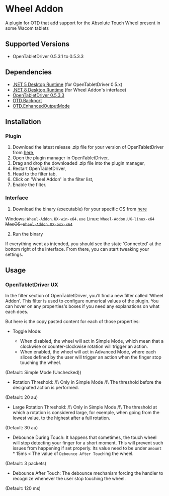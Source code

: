 # Wheel Addon

A plugin for OTD that add support for the Absolute Touch Wheel present in some Wacom tablets

## Supported Versions

- OpenTabletDriver 0.5.3.1 to 0.5.3.3

## Dependencies

- [.NET 5 Desktop Runtime](https://dotnet.microsoft.com/en-us/download/dotnet/5.0#:~:text=x86-,.NET%20Desktop%20Runtime%205.0.17,-The%20.NET%20Desktop) (for OpenTabletDriver 0.5.x)
- [.NET 8 Desktop Runtime](https://dotnet.microsoft.com/en-us/download/dotnet/8.0#:~:text=Arm64-,.NET%20Desktop%20Runtime%208.0.) (for Wheel Addon's interface)
- [OpenTabletDriver 0.5.3.3](https://github.com/OpenTabletDriver/OpenTabletDriver/releases/tag/v0.5.3.3)
- [OTD.Backport](https://github.com/Mrcubix/OTD.Backport)
- [OTD.EnhancedOutputMode](https://github.com/Mrcubix/OTD.EnhancedOutputMode)

## Installation

### Plugin

1. Download the latest release .zip file for your version of OpenTabletDriver from [here](https://github.com/Mrcubix/WheelAddon/releases/latest),
2. Open the plugin manager in OpenTabletDriver,
3. Drag and drop the downloaded .zip file into the plugin manager,
4. Restart OpenTabletDriver,
5. Head to the filter tab,
6. Click on 'Wheel Addon' in the filter list,
7. Enable the filter.

### Interface

1. Download the binary (executable) for your specific OS from [here](https://github.com/Mrcubix/WheelAddon/releases/latest)

Windows: `Wheel-Addon.UX-win-x64.exe`
Linux: `Wheel-Addon.UX-linux-x64`
~~MacOS: `Wheel-Addon.UX-osx-x64`~~

2. Run the binary

If everything went as intended, you should see the state 'Connected' at the bottom right of the interface.
From there, you can start tweaking your settings.

## Usage

### OpenTabletDriver UX

In the filter section of OpenTabletDriver, you'll find a new filter called 'Wheel Addon'.
This filter is used to configure numerical values of the plugin.
You can hover on any properties's boxes if you need any explanations on what each does.

But here is the copy pasted content for each of those properties:

- Toggle Mode: 

    - When disabled, the wheel will act in Simple Mode, which mean that a clockwise or counter-clockwise rotation will trigger an action.
    - When enabled, the wheel will act in Advanced Mode, where each slices defined by the user will trigger an action when the finger stop touching the wheel. 

(Default: Simple Mode (Unchecked))

- Rotation Threshold: /!\ Only in Simple Mode /!\ The threshold before the designated action is performed. 

(Default: 20 au)

- Large Rotation Threshold: /!\ Only in Simple Mode /!\ The threshold at which a rotation is considered large, for exemple, when going from the lowest value, to the highest after a full rotation. 

(Default: 30 au)

- Debounce During Touch: It happens that sometimes, the touch wheel will stop detecting your finger for a short moment.
This will prevent such issues from happening if set properly.
Its value need to be under `amount` * 15ms < The value of `Debounce After Touch`ing the wheel. 

(Default: 3 packets)

- Debounce After Touch: The debounce mechanism forcing the handler to recognize whenever the user stop touching the wheel. 

(Default: 120 ms)